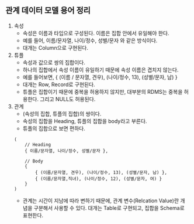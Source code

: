 ## 관계 데이터 모델 용어 정리 
1. 속성
    -  속성은 이름과 타입으로 구성된다. 이름은 집합 안에서 유일해야 한다.
    - 예를 들어, 이름/문자열, 나이/정수, 성별/문자 와 같은 방식이다.
    - 대개는 Column으로 구현된다.
2. 튜플
    - 속성과 값으로 쌍의 집합이다. 
    - 하나의 집합에서 속성 이름이 유일하기 때문에 속성 이름은 겹치지 않는다.
    - 예를 들어보면, { (이름 / 문자열, 견우), (나이/정수, 13), (성별/문자, 남) }
    - 대개는 Row, Record로 구현된다.
    - 튜플은 집합이기 때문에 중복을 허용하지 않지만, 대부분의 RDMS는 중복을 허용한다. 그리고 NULL도 허용된다. 
3. 관계
    - (속성의 집합, 튜플의 집합)의 쌍이다. 
    - 속성의 집합을 Heading, 튜플의 집합을 body라고 부른다.
    - 튜플의 집합으로 보면 편하다.
    ```
    (
        // Heading
        { 이름/문자열, 나이/정수, 성별/문자 },

        // Body
        {
            { (이름/문자열, 견우), (나이/정수, 13), (성별/문자, 남) },
            { (이름/문자열,직녀), (나이/정수, 12), (성별/문자, 여) }
        }
    )
    ```
    - 관계는 시간이 지남에 따라 변하기 때문에, 관계 변수(Relcation Value)란 개념을 구분해서 사용할 수 있다. 대개는 Table로 구현되고, 집합을 Schema로 표현한다.